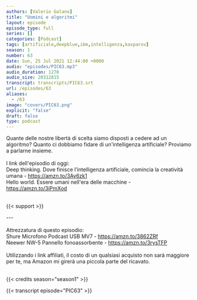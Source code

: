 ```yaml
---
authors: [Valerio Galano]
title: "Uomini e algoritmi"
layout: episode
episode_type: full
series: []
categories: [Podcast]
tags: [artificiale,deepblue,ibm,intelligenza,kasparov]
season: 1
number: 63
date: Sun, 25 Jul 2021 12:44:00 +0000
audio: "episodes/PIC63.mp3"
audio_duration: 1270
audio_size: 20312815
transcript: transcripts/PIC63.srt
url: /episodes/63
aliases: 
  - /63
image: "covers/PIC63.png"
explicit: "false"
draft: false
type: podcast
---
```

Quante delle nostre libertà di scelta siamo disposti a cedere ad un algoritmo? Quanto ci dobbiamo fidare di un'intelligenza artificiale? Proviamo a parlarne insieme.<br />
<br />
I link dell'episodio di oggi: <br />
Deep thinking. Dove finisce l’intelligenza artificiale, comincia la creatività umana - <a href="https://amzn.to/3Ay6zk1" rel="noopener">https://amzn.to/3Ay6zk1</a> <br />
Hello world. Essere umani nell'era delle macchine - <a href="https://amzn.to/3iPmXod" rel="noopener">https://amzn.to/3iPmXod</a> <br />
<br />


{{< support >}}

---<br />
<br />
Attrezzatura di questo episodio:<br />
Shure Microfono Podcast USB MV7 - <a href="https://amzn.to/3862ZRf" rel="noopener">https://amzn.to/3862ZRf</a>  <br />
Neewer NW-5 Pannello fonoassorbente - <a href="https://amzn.to/3rysTFP" rel="noopener">https://amzn.to/3rysTFP</a> <br />
<br />
Utilizzando i link affiliati, il costo di un qualsiasi acquisto non sarà maggiore per te, ma Amazon mi girerà una piccola parte del ricavato. <br />
<br />


{{< credits season="season1" >}}

<!-- more -->

{{< transcript episode="PIC63" >}}